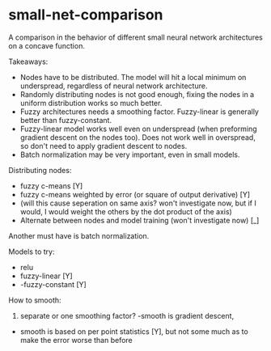 # small-net-comparison
A comparison in the behavior of different small neural network architectures on a concave function.

Takeaways:

- Nodes have to be distributed. The model will hit a local minimum on underspread, regardless of neural network architecture.
- Randomly distributing nodes is not good enough, fixing the nodes in a uniform distribution works so much better.
- Fuzzy architectures needs a smoothing factor. Fuzzy-linear is generally better than fuzzy-constant.
- Fuzzy-linear model works well even on underspread (when preforming gradient descent on the nodes too). Does not work well in overspread, so don't need to apply gradient descent to nodes.
- Batch normalization may be very important, even in small models.


Distributing nodes:
- fuzzy c-means [Y]
- fuzzy c-means weighted by error (or square of output derivative) [Y]
- (will this cause seperation on same axis? won't investigate now, but if I would, I would weight the others by the dot product of the axis)
- Alternate between nodes and model training (won't investigate now) [_]

Another must have is batch normalization.

Models to try:
- relu
- fuzzy-linear [Y]
- -fuzzy-constant [Y]

How to smooth:
1) separate or one smoothing factor?
-smooth is gradient descent,
- smooth is based on per point statistics [Y], but not some much as to make the error worse than before
